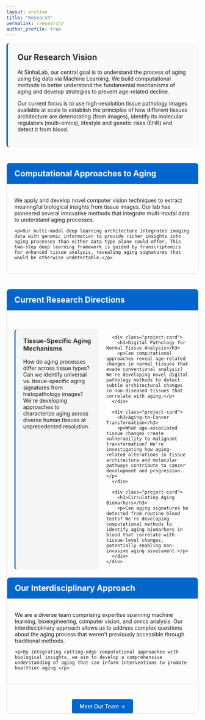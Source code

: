 ```yaml
---
layout: archive
title: "Research"
permalink: /research/
author_profile: true
---
```


<style>
  .research-overview {
    background-color: #f9f9f9;
    padding: 25px;
    border-radius: 8px;
    margin-bottom: 40px;
    border-left: 4px solid #0066cc;
  }
  
  .research-overview h2 {
    margin-top: 0;
    color: #333;
  }
  
  .research-area {
    margin-bottom: 40px;
    border: 1px solid #e0e0e0;
    border-radius: 8px;
    overflow: hidden;
  }
  
  .area-header {
    background-color: #0066cc;
    color: white;
    padding: 15px 20px;
  }
  
  .area-header h2 {
    margin: 0;
    color: white;
  }
  
  .area-content {
    padding: 20px;
  }
  
  .project-grid {
    display: grid;
    grid-template-columns: 1fr 1fr;
    gap: 20px;
    margin-top: 30px;
  }
  
  @media (max-width: 768px) {
    .project-grid {
      grid-template-columns: 1fr;
    }
  }
  
  .project-card {
    background-color: #f5f5f5;
    padding: 20px;
    border-radius: 8px;
    border-left: 3px solid #0066cc;
  }
  
  .project-card h3 {
    margin-top: 0;
    color: #333;
  }
  
  .team-link {
    margin-top: 40px;
    text-align: center;
  }
  
  .team-link a {
    display: inline-block;
    padding: 10px 20px;
    background-color: #0066cc;
    color: white;
    text-decoration: none;
    border-radius: 4px;
    font-weight: 500;
  }
  
  .team-link a:hover {
    background-color: #0055aa;
  }
</style>

<div class="research-overview">
  <h2>Our Research Vision</h2>
  <p>At SinhaLab, our central goal is to understand the process of aging using big data via Machine Learning. We build computational methods to better understand the fundamental mechanisms of aging and develop strategies to prevent age-related decline.</p>
  
  <p>Our current focus is to use high-resolution tissue pathology images available at scale to establish the principles of how different tissues architecture are deteriorating (from images), identify its molecular regulators (multi-omics), lifestyle and genetic risks (EHR) and detect it from blood.</p>
</div>

<div class="research-area">
  <div class="area-header">
    <h2>Computational Approaches to Aging</h2>
  </div>
  <div class="area-content">
    <p>We apply and develop novel computer vision techniques to extract meaningful biological insights from tissue images. Our lab has pioneered several innovative methods that integrate multi-modal data to understand aging processes.</p>
    
    <p>Our multi-modal deep learning architecture integrates imaging data with genomic information to provide richer insights into aging processes than either data type alone could offer. This two-step deep learning framework is guided by transcriptomics for enhanced tissue analysis, revealing aging signatures that would be otherwise undetectable.</p>
  </div>
</div>

<div class="research-area">
  <div class="area-header">
    <h2>Current Research Directions</h2>
  </div>
  <div class="area-content">
    <div class="project-grid">
      <div class="project-card">
        <h3>Tissue-Specific Aging Mechanisms</h3>
        <p>How do aging processes differ across tissue types? Can we identify universal vs. tissue-specific aging signatures from histopathology images? We're developing approaches to characterize aging across diverse human tissues at unprecedented resolution.</p>
      </div>
      
      <div class="project-card">
        <h3>Digital Pathology for Normal Tissue Analysis</h3>
        <p>Can computational approaches reveal age-related changes in normal tissues that evade conventional analysis? We're developing novel digital pathology methods to detect subtle architectural changes in non-diseased tissues that correlate with aging.</p>
      </div>
      
      <div class="project-card">
        <h3>Aging-to-Cancer Transformation</h3>
        <p>What age-associated tissue changes create vulnerability to malignant transformation? We're investigating how aging-related alterations in tissue architecture and molecular pathways contribute to cancer development and progression.</p>
      </div>
      
      <div class="project-card">
        <h3>Circulating Aging Biomarkers</h3>
        <p>Can aging signatures be detected from routine blood tests? We're developing computational methods to identify aging biomarkers in blood that correlate with tissue-level changes, potentially enabling non-invasive aging assessment.</p>
      </div>
    </div>
  </div>
</div>

<div class="research-area">
  <div class="area-header">
    <h2>Our Interdisciplinary Approach</h2>
  </div>
  <div class="area-content">
    <p>We are a diverse team comprising expertise spanning machine learning, bioengineering, computer vision, and omics analysis. Our interdisciplinary approach allows us to address complex questions about the aging process that weren't previously accessible through traditional methods.</p>
    
    <p>By integrating cutting-edge computational approaches with biological insights, we aim to develop a comprehensive understanding of aging that can inform interventions to promote healthier aging.</p>
  </div>
</div>

<div class="team-link">
  <a href="/team/">Meet Our Team →</a>
</div>
